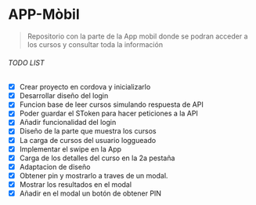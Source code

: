 # APP-Mòbil

> Repositorio con la parte de la App mobil donde se podran acceder a los cursos y consultar toda la información

###### TODO LIST

- [x] Crear proyecto en cordova y inicializarlo 
- [x] Desarrollar diseño del login
- [x] Funcion base de leer cursos simulando respuesta de API
- [x] Poder guardar el SToken para hacer peticiones a la API
- [x] Añadir funcionalidad del login
- [x] Diseño de la parte que muestra los cursos
- [x] La carga de cursos del usuario loggueado
- [x] Implementar el swipe en la App
- [x] Carga de los detalles del curso en la 2a pestaña 
- [x] Adaptacion de diseño
- [x] Obtener pin y mostrarlo a traves de un modal.
- [x] Mostrar los resultados en el modal
- [x] Añadir en el modal un botón de obtener PIN